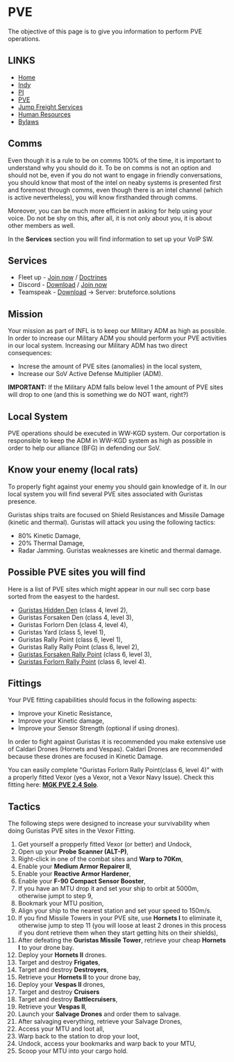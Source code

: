 # PVE
The objective of this page is to give you information to perform PVE operations.

## LINKS
* [Home](README.md)
* [Indy](Indy.md)
* [PI](PI.md)
* [PVE](PVE.md)
* [Jump Freight Services](JumpFreight.md)
* [Human Resources](HumanResources.md)
* [Bylaws](Bylaws.md)

## Comms
Even though it is a rule to be on comms 100% of the time, it is important to understand why you should do it.
To be on comms is not an option and should not be, even if you do not want to engage in friendly conversations, you should know that most of the intel on neaby systems is presented first and foremost through comms, even though there is an intel channel (which is active nevertheless), you will know firsthanded through comms.

Moreover, you can be much more efficient in asking for help using your voice. Do not be shy on this, after all, it is not only about you, it is about other members as well.

In the **Services** section you will find information to set up your VoIP SW.

## Services
* Fleet up - [Join now](http://fleet-up.com/Group/Join/121BD84BC507BE535ADA71E8EAFA6D88) / [Doctrines](http://fleet-up.com/Doctrine/Index/49960)
* Discord - [Download](http://discordapp.com/) / [Join now](http://discord.gg/83Khnxq)
* Teamspeak - [Download](http://www.teamspeak3.com) -> Server: bruteforce.solutions


## Mission
Your mission as part of INFL is to keep our Military ADM as high as possible.
In order to increase our Military ADM you should perform your PVE activities in our local system.
Increasing our Military ADM has two direct consequences:
 - Increse the amount of PVE sites (anomalies) in the local system,
 - Increase our SoV Active Defense Multiplier (ADM).
 
**IMPORTANT:** If the Military ADM falls below level 1 the amount of PVE sites will drop to one (and this is something we do NOT want, right?)

## Local System
PVE operations should be executed in WW-KGD system.
Our corportation is responsible to keep the ADM in WW-KGD system as high as possible in order to help our alliance (BFG) in defending our SoV.

## Know your enemy (local rats)
To properly fight against your enemy you should gain knowledge of it. 
In our local system you will find several PVE sites associated with Guristas presence.

Guristas ships traits are focused on Shield Resistances and Missile Damage (kinetic and thermal).
Guristas will attack you using the following tactics:
 - 80% Kinetic Damage,
 - 20% Thermal Damage,
 - Radar Jamming.
Guristas weaknesses are kinetic and thermal damage.

## Possible PVE sites you will find
Here is a list of PVE sites which might appear in our null sec corp base sorted from the easyest to the hardest.
 - [Guristas Hidden Den](PVE/GuristasHiddenDen.md) (class 4, level 2),
 - Guristas Forsaken Den (class 4, level 3),
 - Guristas Forlorn Den (class 4, level 4),
 - Guristas Yard (class 5, level 1),
 - Guristas Rally Point (class 6, level 1),
 - Guristas Rally Rally Point (class 6, level 2),
 - [Guristas Forsaken Rally Point](PVE/GuristasForsakenRallyPoint.md) (class 6, level 3),
 - [Guristas Forlorn Rally Point](PVE/GuristasForlonRallyPoint.md) (class 6, level 4).
 
## Fittings
Your PVE fitting capabilities should focus in the following aspects:
 - Improve your Kinetic Resistance,
 - Improve your Kinetic damage,
 - Improve your Sensor Strength (optional if using drones).
  
 In order to fight against Guristas it is recommended you make extensive use of Caldari Drones (Hornets and Vespas).
 Caldari Drones are recommended because these drones are focused in Kinetic Damage.
 
 You can easily complete "Guristas Forlorn Rally Point(class 6, level 4)" with a properly fitted Vexor (yes a Vexor, not a Vexor Navy Issue).
 Check this fitting here: **[MGK PVE 2.4 Solo](https://fleet-up.com/Doctrine/Item/40479)**.
 
 ## Tactics
 The following steps were designed to increase your survivability when doing Guristas PVE sites in the Vexor Fitting.
 
 1. Get yourself a propperly fitted Vexor (or better) and Undock,
 2. Open up your **Probe Scanner (ALT-P)**,
 3. Right-click in one of the combat sites and **Warp to 70Km**,
 4. Enable your **Medium Armor Repairer II**,
 5. Enable your **Reactive Armor Hardener**,
 6. Enable your **F-90 Compact Sensor Booster**,
 7. If you have an MTU drop it and set your ship to orbit at 5000m, otherwise jumpt to step 9,
 8. Bookmark your MTU position,
 9. Align your ship to the nearest station and set your speed to 150m/s.
 10. If you find Missile Towers in your PVE site, use **Hornets I** to eliminate it, otherwise jump to step 11 (you will loose at least 2 drones in this process if you dont retrieve them when they start getting hits on their shields),
 11. After defeating the **Guristas Missile Tower**, retrieve your cheap **Hornets I** to your drone bay.
 12. Deploy your **Hornets II** drones.
 13. Target and destroy **Frigates**,
 14. Target and destroy **Destroyers**,
 15. Retrieve your **Hornets II** to your drone bay,
 16. Deploy your **Vespas II** drones,
 17. Target and destroy **Cruisers**
 18. Target and destroy **Battlecruisers**,
 19. Retrieve your **Vespas II**,
 20. Launch your **Salvage Drones** and order them to salvage.
 21. After salvaging everything, retrieve your Salvage Drones,
 22. Access your MTU and loot all,
 23. Warp back to the station to drop your loot,
 24. Undock, access your bookmarks and warp back to your MTU,
 25. Scoop your MTU into your cargo hold.
